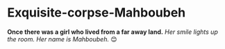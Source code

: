 # Exquisite-corpse-Mahboubeh

**Once there was a girl who lived from a far away land.**
*Her smile lights up the room. Her name is _Mahboubeh_.* :blush:
